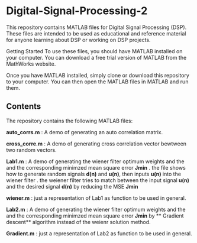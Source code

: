 # Digital-Signal-Processing-2
This repository contains MATLAB files for Digital Signal Processing (DSP). These files are intended to be used as educational and reference material for anyone learning about DSP or working on DSP projects.

Getting Started
To use these files, you should have MATLAB installed on your computer. You can download a free trial version of MATLAB from the MathWorks website.

Once you have MATLAB installed, simply clone or download this repository to your computer. You can then open the MATLAB files in MATLAB and run them.

## Contents
The repository contains the following MATLAB files:

**auto_corrs.m** : A demo of generating an auto correlation matrix.

**cross_corre.m** : A demo of generating cross correlation vector bewtween two random vectors.

**Lab1.m** : A demo of generating the wiener filter optimum weights and the and the corresponding minimzed mean square error **Jmin** . the file shows how to generate random signals **d(n)** and **u(n)**, then inputs **u(n)** into the wiener filter  . the weiener filter tries to match between the input signal **u(n)** and the desired signal **d(n)** by reducing the MSE **Jmin** 

**wiener.m** : just a representation of Lab1 as function to be used in general.

**Lab2.m** : A demo of generating the wiener filter optimum weights and the and the corresponding minimzed mean square error **Jmin** by ** Gradient descent** algorithm instead of the weienr solution method.

**Gradient.m** : just a representation of Lab2 as function to be used in general.
